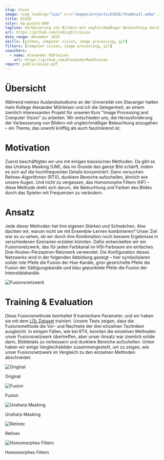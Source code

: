 ```yaml
---
slug: eiuie
image: <img loading="lazy" src="images/projects/EIUIE/thumbnail.webp" alt="Verbesserung von Bildern mit ungleichmäßiger Beleuchtung durch Ensemble-Lernen"/>
title: EIUIE
color: bg-purple-600
tagline: Verbesserung von Bildern mit ungleichmäßiger Beleuchtung durch Ensemble-Lernen
url: https://github.com/CodingTil/eiuie
date_range: November 2023
skills: [python, computer vision, image processing, git]
filters: [computer vision, image processing, git]
coauthors:
  - name: Alexander Mühleisen
    url: https://github.com/AlexanderMuehleisen
report: public/eiuie.pdf
---
```

# Übersicht
Während meines Auslandsstudiums an der Universität von Stavanger hatten mein Kollege Alexander Mühleisen und ich die Gelegenheit, an einem ziemlich interessanten Projekt für unseren Kurs "Image Processing and Computer Vision" zu arbeiten. Wir entschieden uns, die Herausforderung der Verbesserung von Bildern mit ungleichmäßiger Beleuchtung anzugehen – ein Thema, das sowohl knifflig als auch faszinierend ist.

# Motivation
Zuerst beschäftigten wir uns mit einigen klassischen Methoden. Da gibt es das Unsharp Masking (UM), das im Grunde das ganze Bild schärft, indem es sich auf die hochfrequenten Details konzentriert. Dann versuchen Retinex-Algorithmen (RTX), dunklere Bereiche aufzuhellen, ähnlich wie unsere Augen. Und nicht zu vergessen, das Homomorphe Filtern (HF) – diese Methode dreht sich darum, die Beleuchtung und Farben des Bildes durch das Spielen mit Frequenzen zu verändern.

# Ansatz
Jede dieser Methoden hat ihre eigenen Stärken und Schwächen. Also dachten wir, warum nicht sie mit Ensemble-Lernen kombinieren? Unser Ziel war es zu sehen, ob wir durch ihre Kombination noch bessere Ergebnisse in verschiedenen Szenarien erzielen könnten. Dafür entwickelten wir ein Fusionsnetzwerk, das für jeden Farbkanal im HSI-Farbraum ein einfaches Drei-Knoten-Perzeptron-Netzwerk verwendet. Die Konfiguration dieses Netzwerks wird in der folgenden Abbildung gezeigt – hier symbolisieren solide rote Pfeile die Fusion der Hue-Kanäle, grün gestrichelte Pfeile die Fusion der Sättigungskanäle und blau gepunktete Pfeile die Fusion der Intensitätskanäle.

<img loading="lazy" src="images/projects/EIUIE/pipeline.webp" alt="Fusionsnetzwerk"/>

# Training & Evaluation
Diese Fusionsmethode beinhaltet 9 trainierbare Parameter, und wir haben sie mit dem <a href="https://www.kaggle.com/datasets/soumikrakshit/lol-dataset">LOL Dataset</a> trainiert. Unsere Tests zeigen, dass die Fusionsmethode die Vor- und Nachteile der drei einzelnen Techniken ausgleicht. In einigen Fällen, wie bei RTX, konnten die einzelnen Methoden unser Fusionsnetzwerk übertreffen, aber unser Ansatz war ziemlich solide darin, Bilddetails zu verbessern und dunklere Bereiche aufzuhellen. Unten haben wir einige Vergleichsbilder zusammengestellt, um zu zeigen, wie unser Fusionsnetzwerk im Vergleich zu den einzelnen Methoden abschneidet:

<div class="container mx-auto p-4">
	<div class="grid grid-cols-1 sm:grid-cols-2 lg:grid-cols-5 gap-4">
		<div class="text-center">
			<img loading="lazy" src="images/projects/EIUIE/original.webp" alt="Original" class="mx-auto">
			<p class="text-center text-lg font-semibold">Original</p>
		</div>
		<div class="text-center">
			<img loading="lazy" src="images/projects/EIUIE/fusion.webp" alt="Fusion" class="mx-auto">
			<p class="text-center text-lg font-semibold">Fusion</p>
		</div>
		<div class="text-center">
			<img loading="lazy" src="images/projects/EIUIE/um.webp" alt="Unsharp Masking" class="mx-auto">
			<p class="text-center text-lg font-semibold">Unsharp Masking</p>
		</div>
		<div class="text-center">
			<img loading="lazy" src="images/projects/EIUIE/rtx.webp" alt="Retinex" class="mx-auto">
			<p class="text-center text-lg font-semibold">Retinex</p>
		</div>
		<div class="text-center">
			<img loading="lazy" src="images/projects/EIUIE/hf.webp" alt="Homomorphes Filtern" class="mx-auto">
			<p class="text-center text-lg font-semibold">Homomorphes Filtern</p>
		</div>
	</div>
</div>